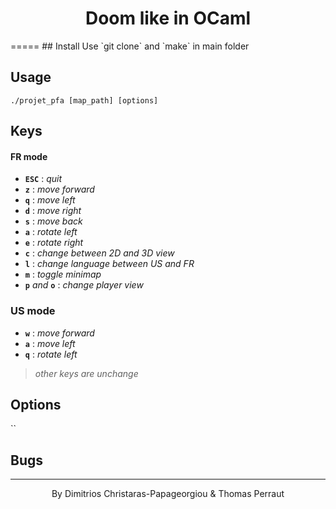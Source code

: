 <h1 align="center">Doom like in OCaml</h1>
=====
## Install
  Use `git clone` and `make` in main folder
  
## Usage
  `./projet_pfa [map_path] [options]`
  
## Keys
#### FR mode
  * **`ESC`** : _quit_
  * **`z`** : _move forward_
  * **`q`** : _move left_ 
  * **`d`** : _move right_
  * **`s`** : _move back_
  * **`a`** : _rotate left_
  * **`e`** : _rotate right_
  * **`c`** : _change between 2D and 3D view_
  * **`l`** : _change language between US and FR_
  * **`m`** : _toggle minimap_
  * **`p`** _and_ **`o`** : _change player view_ 
  
### US mode
  * **`w`** : _move forward_
  * **`a`** : _move left_
  * **`q`** : _rotate left_

  >_other keys are unchange_
  
## Options

  ``


## Bugs


------
<p align="center">By Dimitrios Christaras-Papageorgiou & Thomas Perraut</p>
